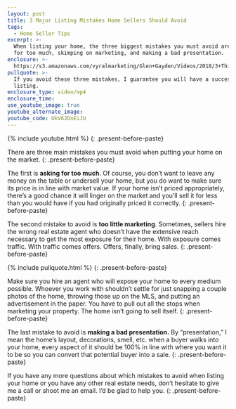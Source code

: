 ```yaml
---
layout: post
title: 3 Major Listing Mistakes Home Sellers Should Avoid
tags:
  - Home Seller Tips
excerpt: >-
  When listing your home, the three biggest mistakes you must avoid are asking
  for too much, skimping on marketing, and making a bad presentation.
enclosure: >-
  https://s3.amazonaws.com/vyralmarketing/Glen+Gayden/Videos/2018/3+Things+To+Avoid+When+Selling+-+Houston+Area+Real+Estate+Agent.mp4
pullquote: >-
  If you avoid these three mistakes, I guarantee you will have a successful
  listing.
enclosure_type: video/mp4
enclosure_time:
use_youtube_image: true
youtube_alternate_image:
youtube_code: UkV6JDnEiJU
---
```


{% include youtube.html %}
{: .present-before-paste}

There are three main mistakes you must avoid when putting your home on the market.
{: .present-before-paste}

The first is **asking for too much**. Of course, you don’t want to leave any money on the table or undersell your home, but you do want to make sure its price is in line with market value. If your home isn’t priced appropriately, there’s a good chance it will linger on the market and you’ll sell it for less than you would have if you had originally priced it correctly.
{: .present-before-paste}

The second mistake to avoid is **too little marketing**. Sometimes, sellers hire the wrong real estate agent who doesn’t have the extensive reach necessary to get the most exposure for their home. With exposure comes traffic. With traffic comes offers. Offers, finally, bring sales.
{: .present-before-paste}

{% include pullquote.html %}
{: .present-before-paste}

Make sure you hire an agent who will expose your home to every medium possible. Whoever you work with shouldn’t settle for just snapping a couple photos of the home, throwing those up on the MLS, and putting an advertisement in the paper. You have to pull out all the stops when marketing your property. The home isn’t going to sell itself.
{: .present-before-paste}

The last mistake to avoid is **making a bad presentation.** By “presentation,” I mean the home’s layout, decorations, smell, etc. when a buyer walks into your home, every aspect of it should be 100% in line with where you want it to be so you can convert that potential buyer into a sale.
{: .present-before-paste}

If you have any more questions about which mistakes to avoid when listing your home or you have any other real estate needs, don’t hesitate to give me a call or shoot me an email. I’d be glad to help you.
{: .present-before-paste}